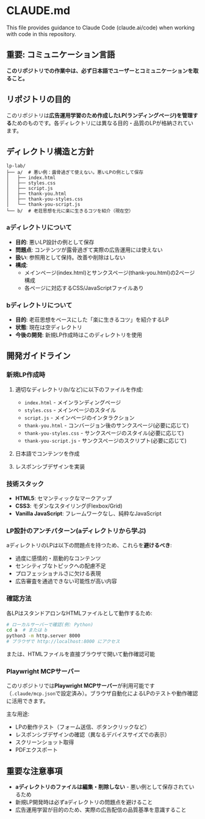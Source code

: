 # CLAUDE.md

This file provides guidance to Claude Code (claude.ai/code) when working with code in this repository.

## 重要: コミュニケーション言語

**このリポジトリでの作業中は、必ず日本語でユーザーとコミュニケーションを取ること。**

## リポジトリの目的

このリポジトリは**広告運用学習のため作成したLP(ランディングページ)を管理する**ためのものです。各ディレクトリには異なる目的・品質のLPが格納されています。

## ディレクトリ構造と方針

```
lp-lab/
├── a/  # 悪い例：露骨過ぎて使えない。悪いLPの例として保存
│   ├── index.html
│   ├── styles.css
│   ├── script.js
│   ├── thank-you.html
│   ├── thank-you-styles.css
│   └── thank-you-script.js
└── b/  # 老荘思想を元に楽に生きるコツを紹介（現在空）
```

### aディレクトリについて

- **目的**: 悪いLP設計の例として保存
- **問題点**: コンテンツが露骨過ぎて実際の広告運用には使えない
- **扱い**: 参照用として保持。改善や削除はしない
- **構成**:
  - メインページ(index.html)とサンクスページ(thank-you.html)の2ページ構成
  - 各ページに対応するCSS/JavaScriptファイルあり

### bディレクトリについて

- **目的**: 老荘思想をベースにした「楽に生きるコツ」を紹介するLP
- **状態**: 現在は空ディレクトリ
- **今後の開発**: 新規LP作成時はこのディレクトリを使用

## 開発ガイドライン

### 新規LP作成時

1. 適切なディレクトリ(b/など)に以下のファイルを作成:
   - `index.html` - メインランディングページ
   - `styles.css` - メインページのスタイル
   - `script.js` - メインページのインタラクション
   - `thank-you.html` - コンバージョン後のサンクスページ(必要に応じて)
   - `thank-you-styles.css` - サンクスページのスタイル(必要に応じて)
   - `thank-you-script.js` - サンクスページのスクリプト(必要に応じて)

2. 日本語でコンテンツを作成

3. レスポンシブデザインを実装

### 技術スタック

- **HTML5**: セマンティックなマークアップ
- **CSS3**: モダンなスタイリング(Flexbox/Grid)
- **Vanilla JavaScript**: フレームワークなし、純粋なJavaScript

### LP設計のアンチパターン(aディレクトリから学ぶ)

aディレクトリのLPは以下の問題点を持つため、これらを**避けるべき**:

- 過度に感情的・扇動的なコンテンツ
- センシティブなトピックへの配慮不足
- プロフェッショナルさに欠ける表現
- 広告審査を通過できない可能性が高い内容

### 確認方法

各LPはスタンドアロンなHTMLファイルとして動作するため:

```bash
# ローカルサーバーで確認(例: Python)
cd a  # または b
python3 -m http.server 8000
# ブラウザで http://localhost:8000 にアクセス
```

または、HTMLファイルを直接ブラウザで開いて動作確認可能

### Playwright MCPサーバー

このリポジトリでは**Playwright MCPサーバー**が利用可能です（`.claude/mcp.json`で設定済み）。ブラウザ自動化によるLPのテストや動作確認に活用できます。

主な用途:
- LPの動作テスト（フォーム送信、ボタンクリックなど）
- レスポンシブデザインの確認（異なるデバイスサイズでの表示）
- スクリーンショット取得
- PDFエクスポート

## 重要な注意事項

- **aディレクトリのファイルは編集・削除しない** - 悪い例として保存されているため
- 新規LP開発時は必ずaディレクトリの問題点を避けること
- 広告運用学習が目的のため、実際の広告配信の品質基準を意識すること
